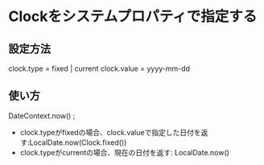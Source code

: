 # Clockをシステムプロパティで指定する

## 設定方法

clock.type = fixed | current
clock.value = yyyy-mm-dd

## 使い方

DateContext.now() ;

- clock.typeがfixedの場合、clock.valueで指定した日付を返す:LocalDate.now(Clock.fixed())
- clock.typeがcurrentの場合、現在の日付を返す: LocalDate.now()
